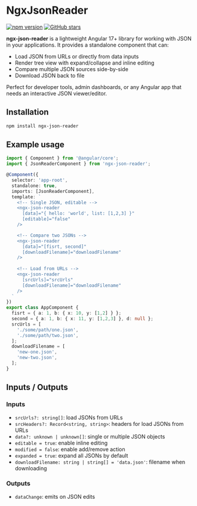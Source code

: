 # NgxJsonReader

[![npm version](https://img.shields.io/npm/v/ngx-json-reader.svg)](https://www.npmjs.com/package/ngx-json-reader)
[![GitHub stars](https://img.shields.io/github/stars/olegkasianets/ngx-json-reader.svg?style=social)](https://github.com/Verbalman/ngx-json-reader)

**ngx-json-reader** is a lightweight Angular 17+ library for working with JSON in your applications.
It provides a standalone component that can:

- Load JSON from URLs or directly from data inputs
- Render tree view with expand/collapse and inline editing
- Compare multiple JSON sources side-by-side
- Download JSON back to file

Perfect for developer tools, admin dashboards, or any Angular app that needs an interactive JSON viewer/editor.

## Installation

```bash
npm install ngx-json-reader
```

## Example usage

```typescript
import { Component } from '@angular/core';
import { JsonReaderComponent } from 'ngx-json-reader';

@Component({
  selector: 'app-root',
  standalone: true,
  imports: [JsonReaderComponent],
  template: `
    <!-- Single JSON, editable -->
    <ngx-json-reader
      [data]="{ hello: 'world', list: [1,2,3] }"
      [editable]="false"
    />

    <!-- Compare two JSONs -->
    <ngx-json-reader
      [data]="[fisrt, second]"
      [downloadFilename]="downloadFilename"
    />
    
    <!-- Load from URLs -->
    <ngx-json-reader
      [srcUrls]="srcUrls"
      [downloadFilename]="downloadFilename"
    />
  `
})
export class AppComponent {
  fisrt = { a: 1, b: { x: 10, y: [1,2] } };
  second = { a: 1, b: { x: 11, y: [1,2,3] }, d: null };
  srcUrls = [
    './some/path/one.json',
    './some/path/two.json',
  ];
  downloadFilename = [
    'new-one.json',
    'new-two.json',
  ];
}
```

## Inputs / Outputs

### Inputs

- `srcUrls?: string[]`: load JSONs from URLs
- `srcHeaders?: Record<string, string>`: headers for load JSONs from URLs
- `data?: unknown | unknown[]`: single or multiple JSON objects
- `editable = true`: enable inline editing
- `modified = false`: enable add/remove action
- `expanded = true`: expand all JSONs by default
- `downloadFilename: string | string[] = 'data.json'`: filename when downloading

### Outputs

- `dataChange`: emits on JSON edits
